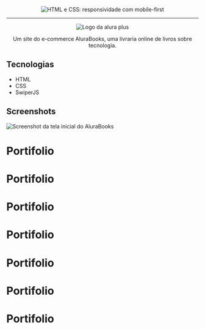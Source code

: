 
<p align="center"> <img src="https://imgur.com/Hy6t2jH.png" alt="HTML e CSS: responsividade com mobile-first"> </p>

<hr>

<p align="center"> <img src="https://github.com/MonicaHillman/alurabooks/blob/aula05/img/Logo.svg" alt="Logo da alura plus"> </p>
<p align="center">Um site do e-commerce AluraBooks, uma livraria online de livros sobre tecnologia.</p>

## Tecnologias
* HTML
* CSS
* SwiperJS

## Screenshots
![Screenshot da tela inicial do AluraBooks](https://imgur.com/6GsjQvJ.png)
# Portifolio
# Portifolio
# Portifolio
# Portifolio
# Portifolio
# Portifolio
# Portifolio
